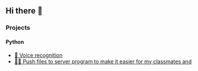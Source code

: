 ## Hi there 🎉


### Projects
#### Python
 - <a href="https://github.com/nexus9111/voice_recognition">🎤 Voice recognition</a>
 - <a href="https://github.com/nexus9111/DUTINFO_PHPSERVER">🧑‍🎓 Push files to server program to make it easier for my classmates and </a>

 
